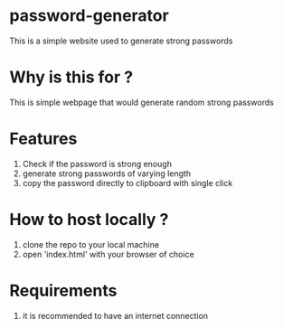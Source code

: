 # password-generator
This is a simple website used to generate strong passwords

# Why is this for ?
This is simple webpage that would generate random strong passwords

# Features

1) Check if the password is strong enough
2) generate strong passwords of varying length
3) copy the password directly to clipboard with single click

# How to host locally ?

1) clone the repo to your local machine
2) open 'index.html' with your browser of choice

# Requirements

1) it is recommended to have an internet connection
